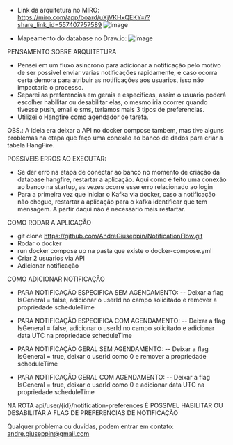 - Link da arquitetura no MIRO: https://miro.com/app/board/uXjVKHxQEKY=/?share_link_id=557407757589
![image](https://github.com/AndreGiuseppin/NotificationFlow/assets/27440524/a8cc4264-77e9-4471-99cc-6221b255c6c2)

- Mapeamento do database no Draw.io: 
![image](https://github.com/AndreGiuseppin/NotificationFlow/assets/27440524/13c19b56-cb5a-4b47-b2ac-c44a15b1cd14)

PENSAMENTO SOBRE ARQUITETURA
- Pensei em um fluxo asincrono para adicionar a notificação pelo motivo de ser possivel enviar varias notificações rapidamente, e caso ocorra certa demora para atribuir as notificações aos usuarios, isso não impactaria o processo.
- Separei as preferencias em gerais e especificas, assim o usuario poderá escolher habilitar ou desabilitar elas, o mesmo iria ocorrer quando tivesse push, email e sms, teriamos mais 3 tipos de preferencias.
- Utilizei o Hangfire como agendador de tarefa.

OBS.: A ideia era deixar a API no docker compose tambem, mas tive alguns problemas na etapa que faço uma conexão ao banco de dados para criar a tabela HangFire. 

POSSIVEIS ERROS AO EXECUTAR:
- Se der erro na etapa de conectar ao banco no momento de criação da database hangfire, restartar a aplicação. Aqui como é feito uma conexão ao banco na startup, as vezes ocorre esse erro relacionado ao login
- Para a primeira vez que iniciar o Kafka via docker, caso a notificação não chegue, restartar a aplicação para o kafka identificar que tem mensagem. A partir daqui não é necessario mais restartar. 

COMO RODAR A APLICAÇÃO
 - git clone https://github.com/AndreGiuseppin/NotificationFlow.git
 - Rodar o docker
 - run docker compose up na pasta que existe o docker-compose.yml
 - Criar 2 usuarios via API
 - Adicionar notificação

COMO ADICIONAR NOTIFICAÇÃO
- PARA NOTIFICAÇÃO ESPECIFICA SEM AGENDAMENTO:
-- Deixar a flag IsGeneral = false, adicionar o userId no campo solicitado e remover a propriedade scheduleTime

- PARA NOTIFICAÇÃO ESPECIFICA COM AGENDAMENTO:
-- Deixar a flag IsGeneral = false, adicionar o userId no campo solicitado e adicionar data UTC na propriedade scheduleTime

- PARA NOTIFICAÇÃO GERAL SEM AGENDAMENTO:
-- Deixar a flag IsGeneral = true, deixar o userId como 0 e remover a propriedade scheduleTime

- PARA NOTIFICAÇÃO GERAL COM AGENDAMENTO:
-- Deixar a flag IsGeneral = true, deixar o userId como 0 e adicionar data UTC na propriedade scheduleTime

NA ROTA api/user/{id}/notification-preferences É POSSIVEL HABILITAR OU DESABILITAR A FLAG DE PREFERENCIAS DE NOTIFICAÇÃO

Qualquer problema ou duvidas, podem entrar em contato: andre.giuseppin@gmail.com
